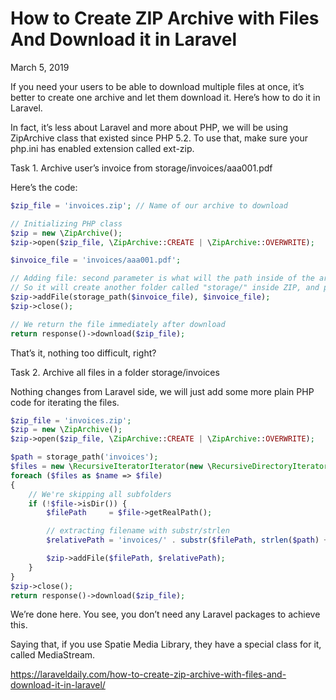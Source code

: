 # How to Create ZIP Archive with Files And Download it in Laravel

March 5, 2019

If you need your users to be able to download multiple files at once, it’s better to create one archive and let them download it. Here’s how to do it in Laravel.

In fact, it’s less about Laravel and more about PHP, we will be using ZipArchive class that existed since PHP 5.2. To use that, make sure your php.ini has enabled extension called ext-zip.

Task 1. Archive user’s invoice from storage/invoices/aaa001.pdf

Here’s the code:
```php
$zip_file = 'invoices.zip'; // Name of our archive to download

// Initializing PHP class
$zip = new \ZipArchive();
$zip->open($zip_file, \ZipArchive::CREATE | \ZipArchive::OVERWRITE);

$invoice_file = 'invoices/aaa001.pdf';

// Adding file: second parameter is what will the path inside of the archive
// So it will create another folder called "storage/" inside ZIP, and put the file there.
$zip->addFile(storage_path($invoice_file), $invoice_file);
$zip->close();

// We return the file immediately after download
return response()->download($zip_file);
```
That’s it, nothing too difficult, right?

Task 2. Archive all files in a folder storage/invoices

Nothing changes from Laravel side, we will just add some more plain PHP code for iterating the files.
```php
$zip_file = 'invoices.zip';
$zip = new \ZipArchive();
$zip->open($zip_file, \ZipArchive::CREATE | \ZipArchive::OVERWRITE);

$path = storage_path('invoices');
$files = new \RecursiveIteratorIterator(new \RecursiveDirectoryIterator($path));
foreach ($files as $name => $file)
{
    // We're skipping all subfolders
    if (!$file->isDir()) {
        $filePath     = $file->getRealPath();

        // extracting filename with substr/strlen
        $relativePath = 'invoices/' . substr($filePath, strlen($path) + 1);

        $zip->addFile($filePath, $relativePath);
    }
}
$zip->close();
return response()->download($zip_file);
```
We’re done here. You see, you don’t need any Laravel packages to achieve this.

Saying that, if you use Spatie Media Library, they have a special class for it, called MediaStream.

https://laraveldaily.com/how-to-create-zip-archive-with-files-and-download-it-in-laravel/

